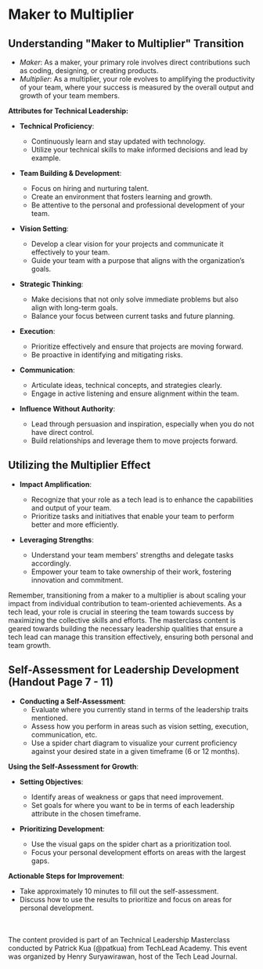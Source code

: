 # Maker to Multiplier


## **Understanding "Maker to Multiplier" Transition**

- *Maker*: As a maker, your primary role involves direct contributions such as coding, designing, or creating products.
- *Multiplier*: As a multiplier, your role evolves to amplifying the productivity of your team, where your success is measured by the overall output and growth of your team members.

**Attributes for Technical Leadership:**

- **Technical Proficiency**: 
  - Continuously learn and stay updated with technology.
  - Utilize your technical skills to make informed decisions and lead by example.

- **Team Building & Development**: 
  - Focus on hiring and nurturing talent.
  - Create an environment that fosters learning and growth.
  - Be attentive to the personal and professional development of your team.

- **Vision Setting**: 
  - Develop a clear vision for your projects and communicate it effectively to your team.
  - Guide your team with a purpose that aligns with the organization’s goals.

- **Strategic Thinking**: 
  - Make decisions that not only solve immediate problems but also align with long-term goals.
  - Balance your focus between current tasks and future planning.

- **Execution**: 
  - Prioritize effectively and ensure that projects are moving forward.
  - Be proactive in identifying and mitigating risks.

- **Communication**: 
  - Articulate ideas, technical concepts, and strategies clearly.
  - Engage in active listening and ensure alignment within the team.

- **Influence Without Authority**: 
  - Lead through persuasion and inspiration, especially when you do not have direct control.
  - Build relationships and leverage them to move projects forward.

## **Utilizing the Multiplier Effect**

- **Impact Amplification**:
  - Recognize that your role as a tech lead is to enhance the capabilities and output of your team.
  - Prioritize tasks and initiatives that enable your team to perform better and more efficiently.

- **Leveraging Strengths**:
  - Understand your team members' strengths and delegate tasks accordingly.
  - Empower your team to take ownership of their work, fostering innovation and commitment.

Remember, transitioning from a maker to a multiplier is about scaling your impact from individual contribution to team-oriented achievements. As a tech lead, your role is crucial in steering the team towards success by maximizing the collective skills and efforts. The masterclass content is geared towards building the necessary leadership qualities that ensure a tech lead can manage this transition effectively, ensuring both personal and team growth.

## **Self-Assessment for Leadership Development (Handout Page 7 - 11)**

- **Conducting a Self-Assessment**:
  - Evaluate where you currently stand in terms of the leadership traits mentioned.
  - Assess how you perform in areas such as vision setting, execution, communication, etc.
  - Use a spider chart diagram to visualize your current proficiency against your desired state in a given timeframe (6 or 12 months).

**Using the Self-Assessment for Growth**:

- **Setting Objectives**:
  - Identify areas of weakness or gaps that need improvement.
  - Set goals for where you want to be in terms of each leadership attribute in the chosen timeframe.

- **Prioritizing Development**:
  - Use the visual gaps on the spider chart as a prioritization tool.
  - Focus your personal development efforts on areas with the largest gaps.

**Actionable Steps for Improvement**:

- Take approximately 10 minutes to fill out the self-assessment.
- Discuss how to use the results to prioritize and focus on areas for personal development.


<br><br>
The content provided is part of an Technical Leadership Masterclass conducted by Patrick Kua (@patkua) from TechLead Academy. This event was organized by Henry Suryawirawan, host of the Tech Lead Journal.